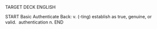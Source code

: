 TARGET DECK
ENGLISH

START
Basic
Authenticate
Back: v. (-ting) establish as true, genuine, or valid.  authentication n.
END
